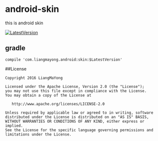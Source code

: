 ﻿# android-skin
this is android skin

[![LatestVersion](https://img.shields.io/badge/LatestVersion-1.0.0-brightgreen.svg?style=plastic) ](https://github.com/LiangMaYong/android-skin/releases)

## gradle
```
compile 'com.liangmayong.android:skin:$LatestVersion'
```
##License
```
Copyright 2016 LiangMaYong

Licensed under the Apache License, Version 2.0 (the "License");
you may not use this file except in compliance with the License.
You may obtain a copy of the License at

   http://www.apache.org/licenses/LICENSE-2.0

Unless required by applicable law or agreed to in writing, software
distributed under the License is distributed on an "AS IS" BASIS,
WITHOUT WARRANTIES OR CONDITIONS OF ANY KIND, either express or implied.
See the License for the specific language governing permissions and
limitations under the License.
```
